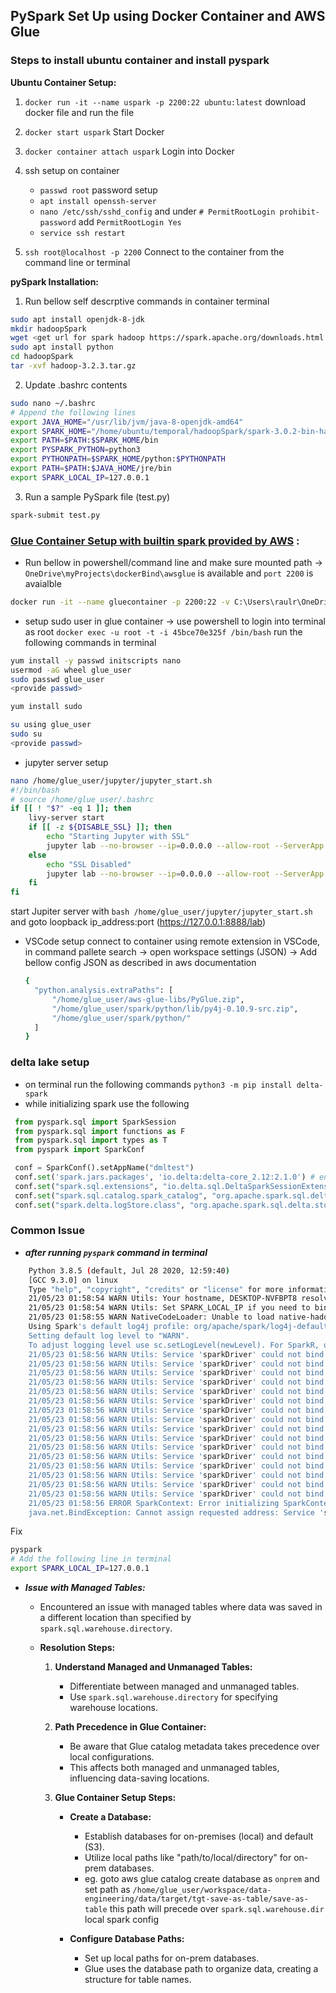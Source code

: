 ## PySpark Set Up using Docker Container and AWS Glue

### Steps to install ubuntu container and install pyspark
**Ubuntu Container Setup:**
1. `docker run -it --name uspark -p 2200:22 ubuntu:latest` download docker file and run the file
2. `docker start uspark` Start Docker
3. `docker container attach uspark` Login into Docker
4. ssh setup on container
   - `passwd root` password setup
   - `apt install openssh-server`
   - `nano /etc/ssh/sshd_config` and under `# PermitRootLogin prohibit-password` add `PermitRootLogin Yes`
   - `service ssh restart`
  
5. `ssh root@localhost -p 2200` Connect to the container from the command line or terminal

**pySpark Installation:**
1. Run bellow self descrptive commands in container terminal
```bash
sudo apt install openjdk-8-jdk
mkdir hadoopSpark
wget <get url for spark hadoop https://spark.apache.org/downloads.html >
sudo apt install python
cd hadoopSpark
tar -xvf hadoop-3.2.3.tar.gz
```
2. Update .bashrc contents
```bash
sudo nano ~/.bashrc
# Append the following lines
export JAVA_HOME="/usr/lib/jvm/java-8-openjdk-amd64"
export SPARK_HOME="/home/ubuntu/temporal/hadoopSpark/spark-3.0.2-bin-hadoop3.2"
export PATH=$PATH:$SPARK_HOME/bin
export PYSPARK_PYTHON=python3
export PYTHONPATH=$SPARK_HOME/python:$PYTHONPATH
export PATH=$PATH:$JAVA_HOME/jre/bin
export SPARK_LOCAL_IP=127.0.0.1
```
3. Run a sample PySpark file (test.py)
```bash
spark-submit test.py
```

### [Glue Container Setup with builtin spark provided by AWS](https://docs.aws.amazon.com/glue/latest/dg/aws-glue-programming-etl-libraries.html#develop-local-python) :

- Run bellow in powershell/command line and make sure mounted path -> `OneDrive\myProjects\dockerBind\awsglue` is available and `port 2200` is avaialble
```bash
docker run -it --name gluecontainer -p 2200:22 -v C:\Users\raulr\OneDrive\myProjects\dockerBind\awsglue:/home/glue_user/workspace/ amazon/aws-glue-libs:glue_libs_4.0.0_image_01
```
- setup sudo user in glue container -> use powershell to login into terminal as root `docker exec -u root -t -i 45bce70e325f /bin/bash` run the following commands in terminal
```bash
yum install -y passwd initscripts nano
usermod -aG wheel glue_user
sudo passwd glue_user 
<provide passwd>

yum install sudo

su using glue_user 
sudo su
<provide passwd>

```
- jupyter server setup
```bash
nano /home/glue_user/jupyter/jupyter_start.sh
#!/bin/bash
# source /home/glue_user/.bashrc
if [[ ! "$?" -eq 1 ]]; then
    livy-server start
    if [[ -z ${DISABLE_SSL} ]]; then
        echo "Starting Jupyter with SSL"
        jupyter lab --no-browser --ip=0.0.0.0 --allow-root --ServerApp.root_dir=/home/glue_user/workspace/jupyter_workspace/ --Serve$
    else
        echo "SSL Disabled"
        jupyter lab --no-browser --ip=0.0.0.0 --allow-root --ServerApp.root_dir=/home/glue_user/workspace/jupyter_workspace/ --Serve$
    fi
fi
```
start Jupiter server with `bash /home/glue_user/jupyter/jupyter_start.sh` and goto loopback ip_address:port (https://127.0.0.1:8888/lab)
- VSCode setup
  connect to container using remote extension in VSCode, in command pallete search -> open workspace settings (JSON) -> Add bellow config JSON as described in aws documentation
  ```bash
  {
    "python.analysis.extraPaths": [
        "/home/glue_user/aws-glue-libs/PyGlue.zip",
        "/home/glue_user/spark/python/lib/py4j-0.10.9-src.zip",
        "/home/glue_user/spark/python/"
    ]
  }
  ```
  
### delta lake setup
   - on terminal run the following commands `python3 -m pip install delta-spark`
   - while initializing spark use the following
   ```python
    from pyspark.sql import SparkSession
    from pyspark.sql import functions as F
    from pyspark.sql import types as T
    from pyspark import SparkConf
   
    conf = SparkConf().setAppName("dmltest")
    conf.set('spark.jars.packages', 'io.delta:delta-core_2.12:2.1.0') # enables till dAPI level
    conf.set("spark.sql.extensions", "io.delta.sql.DeltaSparkSessionExtension") # extends to spark.sql level without catalogging i.e. alwys have to file path
    conf.set("spark.sql.catalog.spark_catalog", "org.apache.spark.sql.delta.catalog.DeltaCatalog") # provides ability to register in spark catalog as managed and unmanaged tables
    conf.set("spark.delta.logStore.class", "org.apache.spark.sql.delta.storage.S3SingleDriverLogStore")
```



### Common Issue
- ***after running ```pyspark``` command in terminal***
```bash
    Python 3.8.5 (default, Jul 28 2020, 12:59:40)
    [GCC 9.3.0] on linux
    Type "help", "copyright", "credits" or "license" for more information.
    21/05/23 01:58:54 WARN Utils: Your hostname, DESKTOP-NVFBPT8 resolves to a loopback address: 127.0.0.1; using 192.168.137.1 instead (on interface eth0)
    21/05/23 01:58:54 WARN Utils: Set SPARK_LOCAL_IP if you need to bind to another address
    21/05/23 01:58:55 WARN NativeCodeLoader: Unable to load native-hadoop library for your platform... using builtin-java classes where applicable
    Using Spark's default log4j profile: org/apache/spark/log4j-defaults.properties
    Setting default log level to "WARN".
    To adjust logging level use sc.setLogLevel(newLevel). For SparkR, use setLogLevel(newLevel).
    21/05/23 01:58:56 WARN Utils: Service 'sparkDriver' could not bind on a random free port. You may check whether configuring an appropriate binding address.
    21/05/23 01:58:56 WARN Utils: Service 'sparkDriver' could not bind on a random free port. You may check whether configuring an appropriate binding address.
    21/05/23 01:58:56 WARN Utils: Service 'sparkDriver' could not bind on a random free port. You may check whether configuring an appropriate binding address.
    21/05/23 01:58:56 WARN Utils: Service 'sparkDriver' could not bind on a random free port. You may check whether configuring an appropriate binding address.
    21/05/23 01:58:56 WARN Utils: Service 'sparkDriver' could not bind on a random free port. You may check whether configuring an appropriate binding address.
    21/05/23 01:58:56 WARN Utils: Service 'sparkDriver' could not bind on a random free port. You may check whether configuring an appropriate binding address.
    21/05/23 01:58:56 WARN Utils: Service 'sparkDriver' could not bind on a random free port. You may check whether configuring an appropriate binding address.
    21/05/23 01:58:56 WARN Utils: Service 'sparkDriver' could not bind on a random free port. You may check whether configuring an appropriate binding address.
    21/05/23 01:58:56 WARN Utils: Service 'sparkDriver' could not bind on a random free port. You may check whether configuring an appropriate binding address.
    21/05/23 01:58:56 WARN Utils: Service 'sparkDriver' could not bind on a random free port. You may check whether configuring an appropriate binding address.
    21/05/23 01:58:56 WARN Utils: Service 'sparkDriver' could not bind on a random free port. You may check whether configuring an appropriate binding address.
    21/05/23 01:58:56 WARN Utils: Service 'sparkDriver' could not bind on a random free port. You may check whether configuring an appropriate binding address.
    21/05/23 01:58:56 WARN Utils: Service 'sparkDriver' could not bind on a random free port. You may check whether configuring an appropriate binding address.
    21/05/23 01:58:56 WARN Utils: Service 'sparkDriver' could not bind on a random free port. You may check whether configuring an appropriate binding address.
    21/05/23 01:58:56 WARN Utils: Service 'sparkDriver' could not bind on a random free port. You may check whether configuring an appropriate binding address.
    21/05/23 01:58:56 WARN Utils: Service 'sparkDriver' could not bind on a random free port. You may check whether configuring an appropriate binding address.
    21/05/23 01:58:56 ERROR SparkContext: Error initializing SparkContext.
    java.net.BindException: Cannot assign requested address: Service 'sparkDriver' failed after 16 retries (on a random free port)! Consider explicitly setting the appropriate       binding address for the service 'sparkDriver' (for example spark.driver.bindAddress for SparkDriver) to the correct binding address.
```
Fix
```bash
pyspark
# Add the following line in terminal
export SPARK_LOCAL_IP=127.0.0.1
```

- ***Issue with Managed Tables:***
  - Encountered an issue with managed tables where data was saved in a different location than specified by `spark.sql.warehouse.directory`.

   - **Resolution Steps:**
     1. **Understand Managed and Unmanaged Tables:**
        - Differentiate between managed and unmanaged tables.
        - Use `spark.sql.warehouse.directory` for specifying warehouse locations.
   
     2. **Path Precedence in Glue Container:**
        - Be aware that Glue catalog metadata takes precedence over local configurations.
        - This affects both managed and unmanaged tables, influencing data-saving locations.
   
     3. **Glue Container Setup Steps:**
        - **Create a Database:**
          - Establish databases for on-premises (local) and default (S3).
          - Utilize local paths like "path/to/local/directory" for on-prem databases.
          - eg. goto aws glue catalog create database as ```onprem``` and set path as ```/home/glue_user/workspace/data-engineering/data/target/tgt-save-as-table/save-as-table``` this path will precede over ```spark.sql.warehouse.dir``` local spark config
   
        - **Configure Database Paths:**
          - Set up local paths for on-prem databases.
          - Glue uses the database path to organize data, creating a structure for table names.
